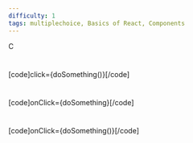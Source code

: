```yaml
---
difficulty: 1
tags: multiplechoice, Basics of React, Components
---
```


C

#

[code]click={doSomething()}[/code]

#

[code]onClick={doSomething}[/code]

#

[code]onClick={doSomething()}[/code]

